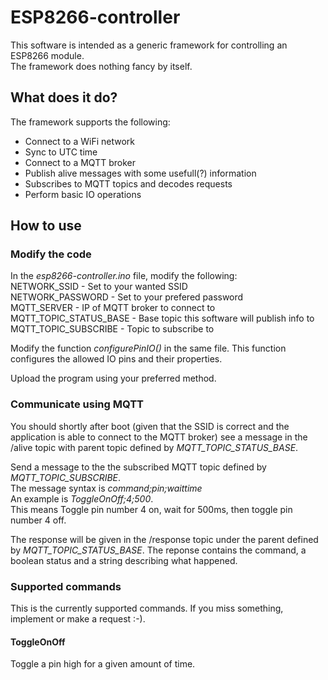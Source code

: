 # ESP8266-controller
This software is intended as a generic framework for controlling an ESP8266 module.  
The framework does nothing fancy by itself.  

## What does it do?
The framework supports the following:
 * Connect to a WiFi network
 * Sync to UTC time
 * Connect to a MQTT broker
 * Publish alive messages with some usefull(?) information
 * Subscribes to MQTT topics and decodes requests
 * Perform basic IO operations

## How to use
### Modify the code
In the _esp8266-controller.ino_ file, modify the following:  
NETWORK_SSID - Set to your wanted SSID  
NETWORK_PASSWORD - Set to your prefered password  
MQTT_SERVER - IP of MQTT broker to connect to  
MQTT_TOPIC_STATUS_BASE - Base topic this software will publish info to  
MQTT_TOPIC_SUBSCRIBE - Topic to subscribe to  

Modify the function _configurePinIO()_ in the same file. This function configures 
the allowed IO pins and their properties.  

Upload the program using your preferred method.

### Communicate using MQTT
You should shortly after boot (given that the SSID is correct and the application 
is able to connect to the MQTT broker) see a message in the /alive topic with parent 
topic defined by _MQTT_TOPIC_STATUS_BASE_.  

Send a message to the the subscribed MQTT topic defined by _MQTT_TOPIC_SUBSCRIBE_.  
The message syntax is _command;pin;waittime_  
An example is _ToggleOnOff;4;500_.  
This means Toggle pin number 4 on, wait for 500ms, then toggle pin number 4 off.  

The response will be given in the /response topic under the parent defined by 
_MQTT_TOPIC_STATUS_BASE_. The reponse contains the command, a boolean status and 
a string describing what happened.

### Supported commands
This is the currently supported commands. If you miss something, implement or make 
a request :-).

#### ToggleOnOff
Toggle a pin high for a given amount of time.

